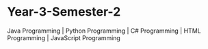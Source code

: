 # Year-3-Semester-2
Java Programming | Python Programming | C# Programming | HTML Programming | JavaScript Programming
